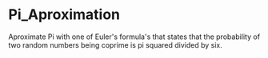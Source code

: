 # Pi_Aproximation
Aproximate Pi with one of Euler's formula's that states that the probability of two random numbers being coprime is pi squared divided by six. 
